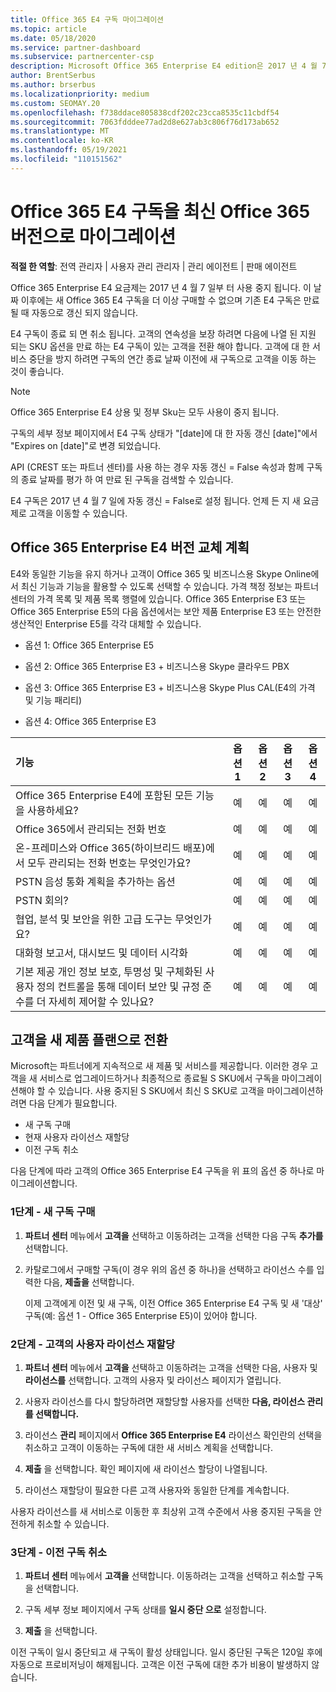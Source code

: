 ```yaml
---
title: Office 365 E4 구독 마이그레이션
ms.topic: article
ms.date: 05/18/2020
ms.service: partner-dashboard
ms.subservice: partnercenter-csp
description: Microsoft Office 365 Enterprise E4 edition은 2017 년 4 월 7 일에 사용 중지 됩니다. 최신 버전의 Office 365로 고객 구독을 마이그레이션하는 방법에 대해 알아봅니다.
author: BrentSerbus
ms.author: brserbus
ms.localizationpriority: medium
ms.custom: SEOMAY.20
ms.openlocfilehash: f738ddace805838cdf202c23cca8535c11cbdf54
ms.sourcegitcommit: 7063fdddee77ad2d8e627ab3c806f76d173ab652
ms.translationtype: MT
ms.contentlocale: ko-KR
ms.lasthandoff: 05/19/2021
ms.locfileid: "110151562"
---
```

# <a name="migrate-office-365-e4-subscriptions-to-newer-office-365-versions"></a>Office 365 E4 구독을 최신 Office 365 버전으로 마이그레이션

**적절 한 역할**: 전역 관리자 | 사용자 관리 관리자 | 관리 에이전트 | 판매 에이전트

Office 365 Enterprise E4 요금제는 2017 년 4 월 7 일부 터 사용 중지 됩니다. 이 날짜 이후에는 새 Office 365 E4 구독을 더 이상 구매할 수 없으며 기존 E4 구독은 만료 될 때 자동으로 갱신 되지 않습니다.

E4 구독이 종료 되 면 취소 됩니다. 고객의 연속성을 보장 하려면 다음에 나열 된 지원 되는 SKU 옵션을 만료 하는 E4 구독이 있는 고객을 전환 해야 합니다. 고객에 대 한 서비스 중단을 방지 하려면 구독의 연간 종료 날짜 이전에 새 구독으로 고객을 이동 하는 것이 좋습니다. 

> [!NOTE]  
> Office 365 Enterprise E4 상용 및 정부 Sku는 모두 사용이 중지 됩니다.
 
구독의 세부 정보 페이지에서 E4 구독 상태가 "[date]에 대 한 자동 갱신 [date]"에서 "Expires on [date]"로 변경 되었습니다. 

API (CREST 또는 파트너 센터)를 사용 하는 경우 자동 갱신 = False 속성과 함께 구독의 종료 날짜를 평가 하 여 만료 된 구독을 검색할 수 있습니다. 

E4 구독은 2017 년 4 월 7 일에 자동 갱신 = False로 설정 됩니다. 언제 든 지 새 요금제로 고객을 이동할 수 있습니다. 

## <a name="office-365-enterprise-e4-edition-replacement-plans"></a>Office 365 Enterprise E4 버전 교체 계획

E4와 동일한 기능을 유지 하거나 고객이 Office 365 및 비즈니스용 Skype Online에서 최신 기능과 기능을 활용할 수 있도록 선택할 수 있습니다. 가격 책정 정보는 파트너 센터의 가격 목록 및 제품 목록 행렬에 있습니다. Office 365 Enterprise E3 또는 Office 365 Enterprise E5의 다음 옵션에서는 보안 제품 Enterprise E3 또는 안전한 생산적인 Enterprise E5를 각각 대체할 수 있습니다.

- 옵션 1: Office 365 Enterprise E5

- 옵션 2: Office 365 Enterprise E3 + 비즈니스용 Skype 클라우드 PBX

- 옵션 3: Office 365 Enterprise E3 + 비즈니스용 Skype Plus CAL(E4의 가격 및 기능 패리티)

- 옵션 4: Office 365 Enterprise E3


| 기능 | 옵션 1 | 옵션 2 | 옵션 3 | 옵션 4 |
| :---    | :------: |   :---:  |   :---:  |   :---:  |
| Office 365 Enterprise E4에 포함된 모든 기능을 사용하세요? | 예 | 예 | 예 | 예 |
| Office 365에서 관리되는 전화 번호 | 예 | 예 | 예 | 예 |
| 온-프레미스와 Office 365(하이브리드 배포)에서 모두 관리되는 전화 번호는 무엇인가요? | 예 | 예 | 예 | 예 |
| PSTN 음성 통화 계획을 추가하는 옵션 | 예 | 예 | 예 | 예 |
| PSTN 회의? | 예 | 예 | 예 | 예 |
| 협업, 분석 및 보안을 위한 고급 도구는 무엇인가요? | 예 | 예 | 예 | 예 |
| 대화형 보고서, 대시보드 및 데이터 시각화 | 예 | 예 | 예 | 예 | 
| 기본 제공 개인 정보 보호, 투명성 및 구체화된 사용자 정의 컨트롤을 통해 데이터 보안 및 규정 준수를 더 자세히 제어할 수 있나요? | 예 | 예 | 예 | 예 | 

## <a name="transition-customers-to-new-product-plans"></a>고객을 새 제품 플랜으로 전환

Microsoft는 파트너에게 지속적으로 새 제품 및 서비스를 제공합니다. 이러한 경우 고객을 새 서비스로 업그레이드하거나 최종적으로 종료될 S SKU에서 구독을 마이그레이션해야 할 수 있습니다. 사용 중지된 S SKU에서 최신 S SKU로 고객을 마이그레이션하려면 다음 단계가 필요합니다.

-   새 구독 구매
-   현재 사용자 라이선스 재할당
-   이전 구독 취소

다음 단계에 따라 고객의 Office 365 Enterprise E4 구독을 위 표의 옵션 중 하나로 마이그레이션합니다.

### <a name="step-1---purchase-the-new-subscription"></a>1단계 - 새 구독 구매

1. **파트너 센터** 메뉴에서 **고객을** 선택하고 이동하려는 고객을 선택한 다음 구독 **추가를** 선택합니다.

2. 카탈로그에서 구매할 구독(이 경우 위의 옵션 중 하나)을 선택하고 라이선스 수를 입력한 다음, **제출을** 선택합니다.

   이제 고객에게 이전 및 새 구독, 이전 Office 365 Enterprise E4 구독 및 새 '대상' 구독(예: 옵션 1 - Office 365 Enterprise E5)이 있어야 합니다.

### <a name="step-2---reassign-the-customers-users-licenses"></a>2단계 - 고객의 사용자 라이선스 재할당

1. **파트너 센터** 메뉴에서 **고객을** 선택하고 이동하려는 고객을 선택한 다음, 사용자 및 **라이선스를** 선택합니다. 고객의 사용자 및 라이선스 페이지가 열립니다.

2. 사용자 라이선스를 다시 할당하려면 재할당할 사용자를 선택한 **다음, 라이선스 관리를 선택합니다.**

3. 라이선스 **관리** 페이지에서 **Office 365 Enterprise E4** 라이선스 확인란의 선택을 취소하고 고객이 이동하는 구독에 대한 새 서비스 계획을 선택합니다.

4. **제출** 을 선택합니다. 확인 페이지에 새 라이선스 할당이 나열됩니다.

5. 라이선스 재할당이 필요한 다른 고객 사용자와 동일한 단계를 계속합니다.

사용자 라이선스를 새 서비스로 이동한 후 최상위 고객 수준에서 사용 중지된 구독을 안전하게 취소할 수 있습니다.

### <a name="step-3---cancel-the-old-subscription"></a>3단계 - 이전 구독 취소

1. **파트너 센터** 메뉴에서 **고객을** 선택합니다. 이동하려는 고객을 선택하고 취소할 구독을 선택합니다.

2. 구독 세부 정보 페이지에서 구독 상태를 **일시 중단 으로** 설정합니다.

3. **제출** 을 선택합니다.

이전 구독이 일시 중단되고 새 구독이 활성 상태입니다. 일시 중단된 구독은 120일 후에 자동으로 프로비저닝이 해제됩니다. 고객은 이전 구독에 대한 추가 비용이 발생하지 않습니다.



 



